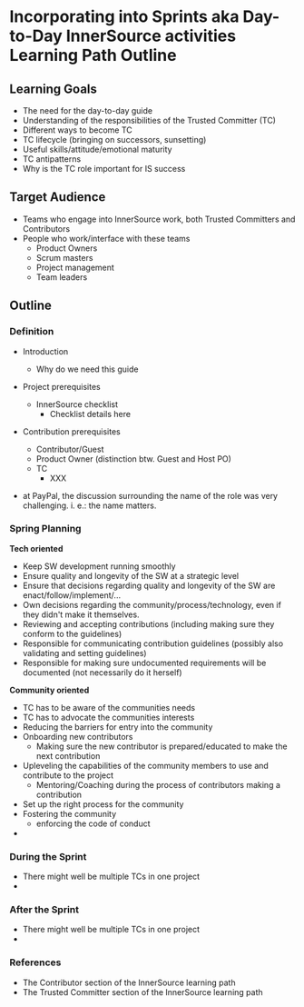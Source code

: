 # Incorporating into Sprints aka Day-to-Day InnerSource activities Learning Path Outline

## Learning Goals

- The need for the day-to-day guide
- Understanding of the responsibilities of the Trusted Committer (TC)
- Different ways to become TC
- TC lifecycle (bringing on successors, sunsetting)
- Useful skills/attitude/emotional maturity
- TC antipatterns
- Why is the TC role important for IS success

## Target Audience

- Teams who engage into InnerSource work, both Trusted Committers and Contributors
- People who work/interface with these teams 
    - Product Owners
    - Scrum masters
    - Project management
    - Team leaders

## Outline

### Definition

- Introduction
    - Why do we need this guide
- Project prerequisites
    - InnerSource checklist
        - Checklist details here
- Contribution prerequisites
    - Contributor/Guest
    - Product Owner (distinction btw. Guest and Host PO)
    - TC
        - XXX

- at PayPal, the discussion surrounding the name of the role was very
  challenging.  i. e.: the name matters.

### Spring Planning

**Tech oriented**
- Keep SW development running smoothly
- Ensure quality and longevity of the SW at a strategic level
- Ensure that decisions regarding quality and longevity of the SW are
  enact/follow/implement/...
- Own decisions regarding the community/process/technology, even if they didn't
  make it themselves.
- Reviewing and accepting contributions (including making sure they conform to
  the guidelines)
- Responsible for communicating contribution guidelines (possibly also
  validating and setting guidelines)
- Responsible for making sure undocumented requirements will be documented 
  (not necessarily do it herself)

**Community oriented**
- TC has to be aware of the communities needs
- TC has to advocate the communities interests
- Reducing the barriers for entry into the community
- Onboarding new contributors
    - Making sure the new contributor is prepared/educated to make the next
      contribution
- Upleveling the capabilities of the community members to use and contribute to
  the project  
    - Mentoring/Coaching during the process of contributors making a
      contribution
- Set up the right process for the community 
- Fostering the community
    - enforcing the code of conduct
- 

### During the Sprint

- There might well be multiple TCs in one project
- 

### After the Sprint

- There might well be multiple TCs in one project
- 

### References

- The Contributor section of the InnerSource learning path
- The Trusted Committer section of the InnerSource learning path 

